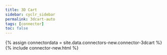 ```yaml
---
title: 3D Cart
sidebar: cyclr_sidebar
permalink: 3dcart-auto
tags: [connector]
toc: false
---
```

{% assign connectordata = site.data.connectors-new.connector-3dcart %}
{% include connector-new.html %}	
